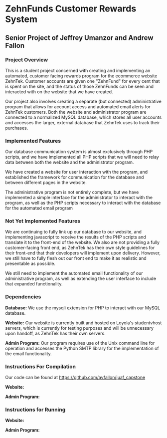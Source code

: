 # ZehnFunds Customer Rewards System

## Senior Project of Jeffrey Umanzor and Andrew Fallon

### Project Overview

This is a student project concerned with creating and implementing an automated, customer facing rewards program for the ecommerce website ZehnTek. Customer accounts are given one "ZehnFund" for every cent that is spent on the site, and the status of those ZehnFunds can be seen and interacted with on the website that we have created. 

Our project also involves creating a separate (but connected) administrative program that allows for account access and automated email alerts for ZehnTek customers. Both the website and administrator program are connected to a normalized MySQL database, which stores all user accounts and accesses the larger, external database that ZehnTek uses to track their purchases.

### Implemented Features

Our database communication system is almost exclusively through PHP scripts, and we have implemented all PHP scripts that we will need to relay data between both the website and the administrator program. 

We have created a website for user interaction with the program, and established the framework for communication for the database and between different pages in the website.

The administrative program is not entirely complete, but we have implemented a simple interface for the administrator to interact with the program, as well as the PHP scripts necessary to interact with the database for the automated email program

### Not Yet Implemented Features

We are continuing to fully link up our database to our website, and implementing javascript to receive the results of the PHP scripts and translate it to the front-end of the website. We also are not providing a fully customer-facing front end, as ZehnTek has their own style guidelines for their front-end that their developers will implement upon delivery. However, we still have to fully flesh out our front end to make it as realistic and presentable as possible.

We still need to implement the automated email functionality of our administrative program, as well as extending the user interface to include that expanded functionality. 

### Dependencies

**Database:** We use the mysqli extension for PHP to interact with our MySQL database.

**Website:** Our website is currently built and hosted on Loyola's studentvhost servers, which is currently for testing purposes and will be unnecessary upon handoff, as ZehnTek has their own servers.

**Admin Program:** Our program requires use of the Unix command line for operation and accesses the Python SMTP library for the implementation of the email functionality.


### Instructions For Compilation

Our code can be found at https://github.com/avfallon/juaf_capstone

**Website:** 

**Admin Program:**

### Instructions for Running

**Website:** 

**Admin Program:**




